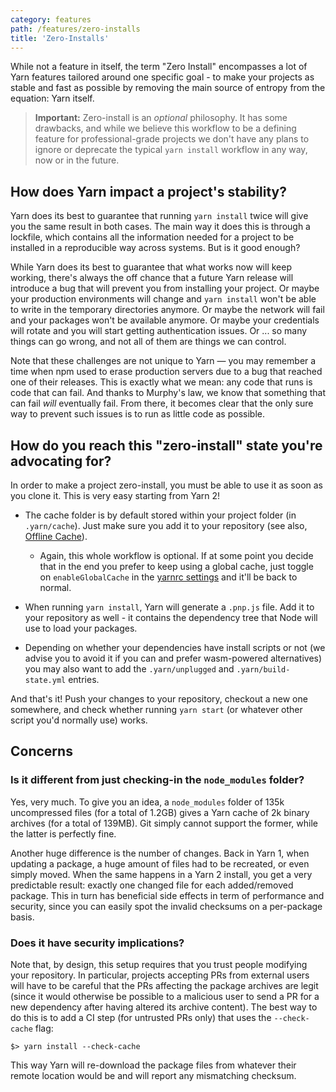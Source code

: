 ```yaml
---
category: features
path: /features/zero-installs
title: 'Zero-Installs'
---
```


While not a feature in itself, the term "Zero Install" encompasses a lot of Yarn features tailored around one specific goal - to make your projects as stable and fast as possible by removing the main source of entropy from the equation: Yarn itself.

> **Important:** Zero-install is an *optional* philosophy. It has some drawbacks, and while we believe this workflow to be a defining feature for professional-grade projects we don't have any plans to ignore or deprecate the typical `yarn install` workflow in any way, now or in the future.

## How does Yarn impact a project's stability?

Yarn does its best to guarantee that running `yarn install` twice will give you the same result in both cases. The main way it does this is through a lockfile, which contains all the information needed for a project to be installed in a reproducible way across systems. But is it good enough?

While Yarn does its best to guarantee that what works now will keep working, there's always the off chance that a future Yarn release will introduce a bug that will prevent you from installing your project. Or maybe your production environments will change and `yarn install` won't be able to write in the temporary directories anymore. Or maybe the network will fail and your packages won't be available anymore. Or maybe your credentials will rotate and you will start getting authentication issues. Or ... so many things can go wrong, and not all of them are things we can control.

Note that these challenges are not unique to Yarn — you may remember a time when npm used to erase production servers due to a bug that reached one of their releases. This is exactly what we mean: any code that runs is code that can fail. And thanks to Murphy's law, we know that something that can fail *will* eventually fail. From there, it becomes clear that the only sure way to prevent such issues is to run as little code as possible.

## How do you reach this "zero-install" state you're advocating for?

In order to make a project zero-install, you must be able to use it as soon as you clone it. This is very easy starting from Yarn 2!

- The cache folder is by default stored within your project folder (in `.yarn/cache`). Just make sure you add it to your repository (see also, [Offline Cache](/features/offline-cache)).

  - Again, this whole workflow is optional. If at some point you decide that in the end you prefer to keep using a global cache, just toggle on `enableGlobalCache` in the [yarnrc settings](/configuration/yarnrc#enableGlobalCache) and it'll be back to normal.

- When running `yarn install`, Yarn will generate a `.pnp.js` file. Add it to your repository as well - it contains the dependency tree that Node will use to load your packages.

- Depending on whether your dependencies have install scripts or not (we advise you to avoid it if you can and prefer wasm-powered alternatives) you may also want to add the `.yarn/unplugged` and `.yarn/build-state.yml` entries.

And that's it! Push your changes to your repository, checkout a new one somewhere, and check whether running `yarn start` (or whatever other script you'd normally use) works.

## Concerns

### Is it different from just checking-in the `node_modules` folder?

Yes, very much. To give you an idea, a `node_modules` folder of 135k uncompressed files (for a total of 1.2GB) gives a Yarn cache of 2k binary archives (for a total of 139MB). Git simply cannot support the former, while the latter is perfectly fine.

Another huge difference is the number of changes. Back in Yarn 1, when updating a package, a huge amount of files had to be recreated, or even simply moved. When the same happens in a Yarn 2 install, you get a very predictable result: exactly one changed file for each added/removed package. This in turn has beneficial side effects in term of performance and security, since you can easily spot the invalid checksums on a per-package basis.

### Does it have security implications?

Note that, by design, this setup requires that you trust people modifying your repository. In particular, projects accepting PRs from external users will have to be careful that the PRs affecting the package archives are legit (since it would otherwise be possible to a malicious user to send a PR for a new dependency after having altered its archive content). The best way to do this is to add a CI step (for untrusted PRs only) that uses the `--check-cache` flag:

```
$> yarn install --check-cache
```

This way Yarn will re-download the package files from whatever their remote location would be and will report any mismatching checksum.
